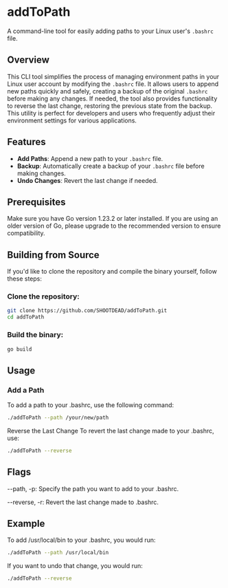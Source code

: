 # addToPath

A command-line tool for easily adding paths to your Linux user's `.bashrc` file.

## Overview

This CLI tool simplifies the process of managing environment paths in your Linux user account by modifying the `.bashrc` file. It allows users to append new paths quickly and safely, creating a backup of the original `.bashrc` before making any changes. If needed, the tool also provides functionality to reverse the last change, restoring the previous state from the backup. This utility is perfect for developers and users who frequently adjust their environment settings for various applications.

## Features

- **Add Paths**: Append a new path to your `.bashrc` file.
- **Backup**: Automatically create a backup of your `.bashrc` file before making changes.
- **Undo Changes**: Revert the last change if needed.

## Prerequisites
Make sure you have Go version 1.23.2 or later installed. If you are using an older version of Go, please upgrade to the recommended version to ensure compatibility.

## Building from Source
If you'd like to clone the repository and compile the binary yourself, follow these steps:

### Clone the repository:

```bash
git clone https://github.com/SHOOTDEAD/addToPath.git
cd addToPath
```
### Build the binary:

```bash
go build
```
## Usage

### Add a Path
To add a path to your .bashrc, use the following command:

```bash
./addToPath --path /your/new/path
```
Reverse the Last Change
To revert the last change made to your .bashrc, use:

```bash
./addToPath --reverse
```

## Flags
--path, -p: Specify the path you want to add to your .bashrc.

--reverse, -r: Revert the last change made to .bashrc.

## Example
To add /usr/local/bin to your .bashrc, you would run:

```bash
./addToPath --path /usr/local/bin
```

If you want to undo that change, you would run:

```bash
./addToPath --reverse
```
